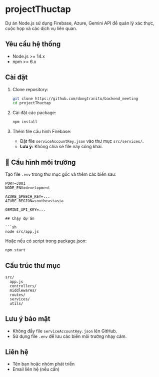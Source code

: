 # projectThuctap

Dự án Node.js sử dụng Firebase, Azure, Gemini API để quản lý xác thực, cuộc họp và các dịch vụ liên quan.

## Yêu cầu hệ thống

- Node.js >= 14.x
- npm >= 6.x

## Cài đặt

1. Clone repository:
   ```sh
   git clone https://github.com/dongtranito/backend_meeting
   cd projectThuctap
   ```

2. Cài đặt các package:
   ```sh
   npm install
   ```

3. Thêm file cấu hình Firebase:
   - Đặt file `serviceAccountKey.json` vào thư mục `src/services/`.
   - **Lưu ý:** Không chia sẻ file này công khai.
  
## 🌱 Cấu hình môi trường

Tạo file `.env` trong thư mục gốc và thêm các biến sau:

```env
PORT=3001  
NODE_ENV=development

AZURE_SPEECH_KEY=...
AZURE_REGION=southeastasia

GEMINI_API_KEY=...

## Chạy dự án

```sh
node src/app.js
```

Hoặc nếu có script trong package.json:
```sh
npm start
```

## Cấu trúc thư mục

```
src/
  app.js
  controllers/
  middlewares/
  routes/
  services/
  utils/
```

## Lưu ý bảo mật

- Không đẩy file `serviceAccountKey.json` lên GitHub.
- Sử dụng file `.env` để lưu các biến môi trường nhạy cảm.

## Liên hệ

- Tên bạn hoặc nhóm phát triển
- Email liên hệ (nếu cần) 
